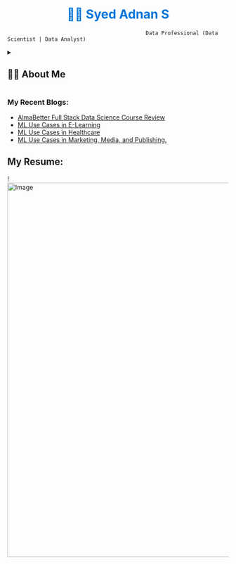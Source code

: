 <h1 align="center" style="color:#0074D9;">👨‍💻 Syed Adnan S</h1>

                                                Data Professional (Data Scientist | Data Analyst)
                                                
<details>
 <summary><h2>🕵️‍♂️ About Me</h2></summary>
     I am an aspiring data scientist from India. I graduated from St. Joseph's University, Bangalore in 2022, where I majored in Physics, Mathematics and Computer Science. I have been trained in the field of data science by a company named AlmaBetter, which is one of the leading data science training companies in India. I have also completed a few interesting internships in the data science domain, that have given me a strong foundation of data skills. I have a proven track record of delivering impactful projects and effectively communicating insights. I have a burning desire to be the best data scientist I can be and therefore I am always looking for ways to improve and currently, I am trying to learn and experiment more on topics like deep learning and model deployment. In my free time I like to play football, read non fictional books, and write data science related blogs on Medium. This was just a brief introduction, but feel free to reach out to me if you want to know more about me or my projects!!
</details>

### My Recent Blogs:
<!-- BLOG-POST-LIST:START -->
- [AlmaBetter Full Stack Data Science Course Review](https://medium.com/@SyedAdnan10/almabetter-full-stack-data-science-course-review-d99b5e0ced30?source=rss-77d4f6b4b50------2)
- [ML Use Cases in E-Learning](https://medium.com/@SyedAdnan10/ml-use-cases-in-e-learning-8d7d6a8433fc?source=rss-77d4f6b4b50------2)
- [ML Use Cases in Healthcare](https://medium.com/@SyedAdnan10/ml-use-cases-in-healthcare-5b4c2b59c5f2?source=rss-77d4f6b4b50------2)
- [ML Use Cases in Marketing, Media, and Publishing.](https://medium.com/@SyedAdnan10/ml-use-cases-in-marketing-media-and-publishing-40d72e941727?source=rss-77d4f6b4b50------2)
<!-- BLOG-POST-LIST:END -->


## My Resume:
!<img width="616" height="852" alt="Image" src="https://github.com/user-attachments/assets/b8d2117b-8e5f-481e-a5cf-4cd3dd5a9dd5" />
 
